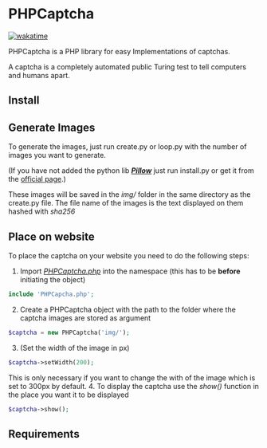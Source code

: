 # PHPCaptcha
[![wakatime](https://wakatime.com/badge/github/lgbSalzburg/PHPCaptcha.svg)](https://wakatime.com/badge/github/lgbSalzburg/PHPCaptcha)

PHPCaptcha is a PHP library for easy Implementations of captchas.

A captcha is a completely automated public Turing test to tell computers and humans apart.

## Install

## Generate Images
To generate the images, just run create.py or loop.py with the number of images you want to generate.

(If you have not added the python lib [**_Pillow_**](https://pillow.readthedocs.io/en/stable/) just run install.py or get it from the [official page](https://pillow.readthedocs.io/en/stable/installation.html).)

These images will be saved in the *img/* folder in the same directory as the create.py file.
The file name of the images is the text displayed on them hashed with *sha256*

## Place on website
To place the captcha on your website you need to do the following steps:
1. Import [*PHPCaptcha.php*](src/PHPCaptcha.php) into the namespace (this has to be **before** initiating the object)
```php
include 'PHPCapcha.php';
```
2. Create a PHPCaptcha object with the path to the folder where the captcha images are stored as argument
```php
$captcha = new PHPCaptcha('img/');
```
3. (Set the width of the image in px) 
```php
$captcha->setWidth(200);
```
This is only necessary if you want to change the with of the image which is set to 300px by default.
4. To display the captcha use the *show()* function in the place you want it to be displayed
```php
$captcha->show();
```
## Requirements


